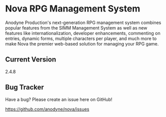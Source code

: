 # Nova RPG Management System

Anodyne Production's next-generation RPG management system combines popular features from the SIMM Management System as well as new features like internationalization, developer enhancements, commenting on entries, dynamic forms, multiple characters per player, and much more to make Nova the premier web-based solution for managing your RPG game.

## Current Version

2.4.8

## Bug Tracker

Have a bug? Please create an issue here on GitHub!

https://github.com/anodyne/nova/issues